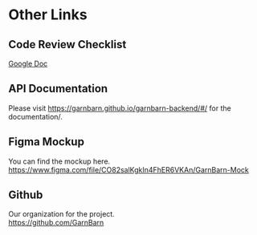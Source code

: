 # Other Links

## Code Review Checklist
[Google Doc](https://docs.google.com/document/d/1bpxfy-nf5u7Zf4hKvc7ZUUSoRVnqi0qStNeyfaBsuX0/edit#)

## API Documentation
Please visit https://garnbarn.github.io/garnbarn-backend/#/ for the documentation/.

## Figma Mockup
You can find the mockup here.  
https://www.figma.com/file/CO82salKgkIn4FhER6VKAn/GarnBarn-Mock

## Github
Our organization for the project.  
https://github.com/GarnBarn